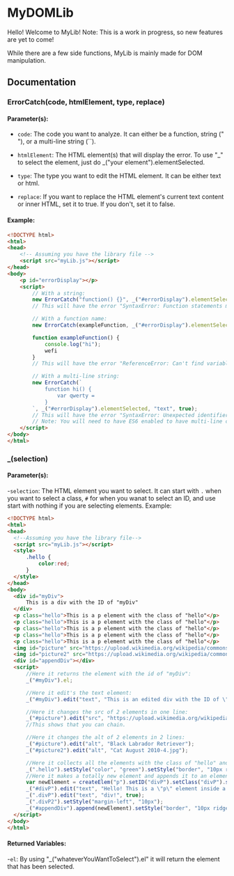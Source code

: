 # MyDOMLib

Hello! Welcome to MyLib! Note: This is a work in progress, so new features are yet to come!

While there are a few side functions, MyLib is mainly made for DOM manipulation.

## Documentation

### ErrorCatch(code, htmlElement, type, replace)

#### Parameter(s):

- `code`:
  The code you want to analyze. It can either be a function, string (" "), or a multi-line string (``).
  
- `htmlElement`:
  The HTML element(s) that will display the error. To use "_" to select the element, just do _("your element").elementSelected.
  
- `type`:
  The type you want to edit the HTML element. It can be either text or html.
  
- `replace`:
  If you want to replace the HTML element's current text content or inner HTML, set it to true. If you don't, set it to false.

#### Example:

```html
<!DOCTYPE html>
<html>
<head>
    <!-- Assuming you have the library file -->
    <script src="myLib.js"></script>
</head>
<body>
    <p id="errorDisplay"></p>
    <script>
        // With a string:
        new ErrorCatch("function() {}", _("#errorDisplay").elementSelected, "text", true);
        // This will have the error "SyntaxError: Function statements must have a name."

        // With a function name:
        new ErrorCatch(exampleFunction, _("#errorDisplay").elementSelected, "text", true);

        function exampleFunction() {
            console.log("hi");
            wefi
        }
        // This will have the error "ReferenceError: Can't find variable: wefi"

        // With a multi-line string:
        new ErrorCatch(`
            function hi() {
                var qwerty =
            }
        `, _("#errorDisplay").elementSelected, "text", true);
        // This will have the error "SyntaxError: Unexpected identifier 'qwerty'"
        // Note: You will need to have ES6 enabled to have multi-line comments.
    </script>
</body>
</html>
```

### _(selection)

#### Parameter(s):

-`selection`:
  The HTML element you want to select. It can start with `.` when you want to select a class, `#` for when you wanat to select an ID, and use start with nothing if you are selecting elements.
  Example:
  ```html
<!DOCTYPE html>
<html>
<head>
    <!--Assuming you have the library file-->
    <script src="myLib.js"></script>
    <style>
        .hello {
            color:red;
        }
    </style>
</head>
<body>
    <div id="myDiv">
        This is a div with the ID of "myDiv"
    </div>
    <p class="hello">This is a p element with the class of "hello"</p>
    <p class="hello">This is a p element with the class of "hello"</p>
    <p class="hello">This is a p element with the class of "hello"</p>
    <p class="hello">This is a p element with the class of "hello"</p>
    <p class="hello">This is a p element with the class of "hello"</p>
    <img id="picture" src="https://upload.wikimedia.org/wikipedia/commons/1/15/Cat_August_2010-4.jpg" alt="Cat August 2010-4.jpg" width="300">
    <img id="picture2" src="https://upload.wikimedia.org/wikipedia/commons/c/c8/Black_Labrador_Retriever_-_Male_IMG_3323.jpg" width="300">
    <div id="appendDiv"></div>
    <script>
        //Here it returns the element with the id of "myDiv":
        _("#myDiv").el;

        //Here it edit's the text element:
        _("#myDiv").edit("text", "This is an edited div with the ID of \"myDiv\"");

        //Here it changes the src of 2 elements in one line:
        _("#picture").edit("src", "https://upload.wikimedia.org/wikipedia/commons/c/c8/Black_Labrador_Retriever_-_Male_IMG_3323.jpg")._("#picture2").edit("src", "https://upload.wikimedia.org/wikipedia/commons/1/15/Cat_August_2010-4.jpg");
        //This shows that you can chain.

        //Here it changes the alt of 2 elements in 2 lines:
        _("#picture").edit("alt", "Black Labrador Retriever");
        _("#picture2").edit("alt", "Cat August 2010-4.jpg");

        //Here it collects all the elements with the class of "hello" and edit's their color and gives them a border:
        _(".hello").setStyle("color", "green").setStyle("border", "10px ridge black");
        //Here it makes a totally new element and appends it to an element with the id of "appendDiv" with a border:
        var newElement = createElem("p").setID("divP").setClass("divP").setClass("divP2").result;
        _("#divP").edit("text", "Hello! This is a \"p\" element inside a ");
        _(".divP").edit("text", "div!", true);
        _(".divP2").setStyle("margin-left", "10px");
        _("#appendDiv").append(newElement).setStyle("border", "10px ridge red");
    </script>
</body>
</html>
  ```
#### Returned Variables:

-`el`:
  By using "_("whateverYouWantToSelect").el" it will return the element that has been selected.
